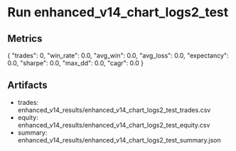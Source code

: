 # Run enhanced_v14_chart_logs2_test

## Metrics
{
  "trades": 0,
  "win_rate": 0.0,
  "avg_win": 0.0,
  "avg_loss": 0.0,
  "expectancy": 0.0,
  "sharpe": 0.0,
  "max_dd": 0.0,
  "cagr": 0.0
}

## Artifacts
- trades: enhanced_v14_results/enhanced_v14_chart_logs2_test_trades.csv
- equity: enhanced_v14_results/enhanced_v14_chart_logs2_test_equity.csv
- summary: enhanced_v14_results/enhanced_v14_chart_logs2_test_summary.json